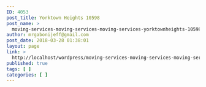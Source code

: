 ```yaml
---
ID: 4053
post_title: Yorktown Heights 10598
post_name: >
  moving-services-moving-services-moving-services-yorktownheights-10598
author: mrgabonijeff@gmail.com
post_date: 2018-03-28 01:38:01
layout: page
link: >
  http://localhost/wordpress/moving-services-moving-services-moving-services-yorktownheights-10598/
published: true
tags: [ ]
categories: [ ]
---
```

